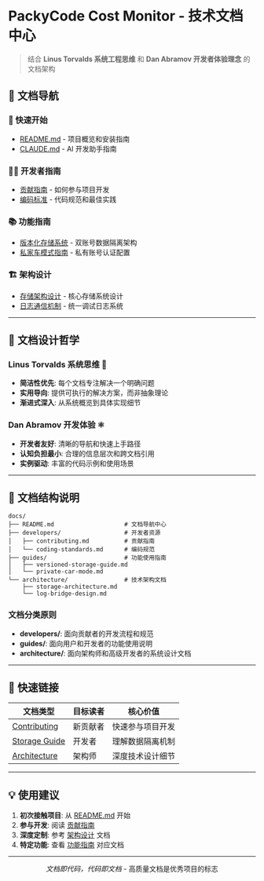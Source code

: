 # PackyCode Cost Monitor - 技术文档中心

> 结合 **Linus Torvalds 系统工程思维** 和 **Dan Abramov 开发者体验理念** 的文档架构

## 📖 文档导航

### 🚀 快速开始

- [README.md](../README.md) - 项目概览和安装指南
- [CLAUDE.md](../CLAUDE.md) - AI 开发助手指南

### 👨‍💻 开发者指南

- [贡献指南](developers/contributing.md) - 如何参与项目开发
- [编码标准](developers/coding-standards.md) - 代码规范和最佳实践

### 📚 功能指南

- [版本化存储系统](guides/versioned-storage-guide.md) - 双账号数据隔离架构
- [私家车模式指南](guides/private-car-mode.md) - 私有账号认证配置

### 🏗️ 架构设计

- [存储架构设计](architecture/storage-architecture.md) - 核心存储系统设计
- [日志通信机制](architecture/log-bridge-design.md) - 统一调试日志系统

---

## 🎯 文档设计哲学

### Linus Torvalds 系统思维 🐧

- **简洁性优先**: 每个文档专注解决一个明确问题
- **实用导向**: 提供可执行的解决方案，而非抽象理论
- **渐进式深入**: 从系统概览到具体实现细节

### Dan Abramov 开发体验 ⚛️

- **开发者友好**: 清晰的导航和快速上手路径
- **认知负担最小**: 合理的信息层次和跨文档引用
- **实例驱动**: 丰富的代码示例和使用场景

---

## 📂 文档结构说明

```
docs/
├── README.md                    # 文档导航中心
├── developers/                  # 开发者资源
│   ├── contributing.md          # 贡献指南
│   └── coding-standards.md      # 编码规范
├── guides/                      # 功能使用指南
│   ├── versioned-storage-guide.md
│   └── private-car-mode.md
└── architecture/                # 技术架构文档
    ├── storage-architecture.md
    └── log-bridge-design.md
```

### 文档分类原则

- **developers/**: 面向贡献者的开发流程和规范
- **guides/**: 面向用户和开发者的功能使用说明
- **architecture/**: 面向架构师和高级开发者的系统设计文档

---

## 🔗 快速链接

| 文档类型                                             | 目标读者 | 核心价值         |
| ---------------------------------------------------- | -------- | ---------------- |
| [Contributing](developers/contributing.md)           | 新贡献者 | 快速参与项目开发 |
| [Storage Guide](guides/versioned-storage-guide.md)   | 开发者   | 理解数据隔离机制 |
| [Architecture](architecture/storage-architecture.md) | 架构师   | 深度技术设计细节 |

---

## 💡 使用建议

1. **初次接触项目**: 从 [README.md](../README.md) 开始
2. **参与开发**: 阅读 [贡献指南](developers/contributing.md)
3. **深度定制**: 参考 [架构设计](architecture/) 文档
4. **特定功能**: 查看 [功能指南](guides/) 对应文档

---

<div align="center">
  <p><em>文档即代码，代码即文档</em> - 高质量文档是优秀项目的标志</p>
</div>
